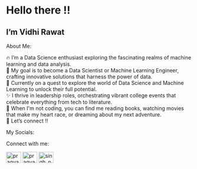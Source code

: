   <h1> Hello there !!   </h1>
 <h2> I’m Vidhi Rawat </h2>

 About Me:
          
🔥 I’m a Data Science enthusiast exploring the fascinating realms of machine learning and data analysis.<br>
🎯 My goal is to become a Data Scientist or Machine Learning Engineer, crafting innovative solutions that harness the power of data.<br>
🚀 Currently on a quest to explore the world of Data Science and Machine Learning to unlock their full potential.<br>
✨ I thrive in leadership roles, orchestrating vibrant college events that celebrate everything from tech to literature.<br>
🤔 When I'm not coding, you can find me reading books, watching movies that make my heart race, or dreaming about my next adventure.<br>
📧 Let’s connect !! <br>

 My Socials:
<div id="badges>
  

<h3 align="left">Connect with me:</h3>
<p align="left">
<a href="https://twitter.com/vidhirawat_10" target="blank"><img align="center" src="https://raw.githubusercontent.com/rahuldkjain/github-profile-readme-generator/master/src/images/icons/Social/twitter.svg" alt="pragyas55988713" height="30" width="40" /></a>
<a href="https://www.linkedin.com/in/vidhi-rawat-8a795928b/" target="blank"><img align="center" src="https://raw.githubusercontent.com/rahuldkjain/github-profile-readme-generator/master/src/images/icons/Social/linked-in-alt.svg" alt="pragya-singh-0b4342226" height="30" width="40" /></a>
<a href="https://www.instagram.com/_vidhi_rawat_10/" target="blank"><img align="center" src="https://raw.githubusercontent.com/rahuldkjain/github-profile-readme-generator/master/src/images/icons/Social/instagram.svg" alt="singh_pragya_15" height="30" width="40" /></a>
</p>



